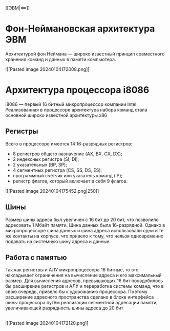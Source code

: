 [[ЭВМ|<==]]
# Фон-Неймановская архитектура ЭВМ
Архитектурой фон Неймана — широко известный принцип совместного хранения команд и данных в памяти компьютера.

![[Pasted image 20240104172008.png]]

# Архитектура процессора i8086
i8086 — первый 16 битный микропроцессор компании Intel. Реализованная в процессоре архитектура набора команд стала основной широко известной архитектуры x86
## Регистры
Всего в процессоре имеется 14 16-разрядных регистров: 
- 8 регистров общего назначение (AX, BX, CX, DX);
- 2 индексных регистра (SI, DI);
- 2 указательных (BP, SP);
- 4 сегментных регистра (CS, SS, DS, ES);
- программный счётчик или указатель команд (IP);
- регистр флагов, который включает в себя 9 флагов.

![[Pasted image 20240104175452.png|250]]

## Шины
Размер шины адреса был увеличен с 16 бит до 20 бит, что позволило адресовать 1 Мбайт памяти. Шина данных была 16-разрядной. Однако в микропроцессоре шина данных и шина адреса использовали одни и те же контакты на корпусе, что привело к тому, что нельзя одновременно подавать на системную шину адреса и данные.
## Работа с памятью
Так как регистры и АЛУ микропроцессора 16 битные, то это накладывает ограничения на вычисление адреса и его максимальный размер. Для вычисления адресов, превышающих 16 бит понадобилось бы расширение регистров и АЛУ и переработка системы команд, что в свою очередь, привело бы к удорожанию процессора. Поэтому расширение адресного пространства сделано в блоке интерфейса шины процессора путём реализации сегментной адресации памяти, увеличивающей разрядность шины адреса до 20 бит
##
![[Pasted image 20240104172120.png]]